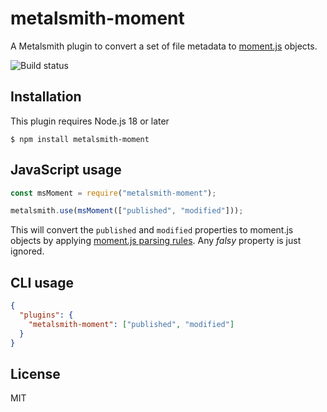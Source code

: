 # metalsmith-moment

A Metalsmith plugin to convert a set of file metadata to
[moment.js](http://momentjs.com) objects.

![Build status](https://github.com/dpobel/metalsmith-moment/actions/workflows/main.yml/badge.svg)

## Installation

This plugin requires Node.js 18 or later

    $ npm install metalsmith-moment

## JavaScript usage

```js
const msMoment = require("metalsmith-moment");

metalsmith.use(msMoment(["published", "modified"]));
```

This will convert the `published` and `modified` properties to moment.js objects
by applying [moment.js parsing rules](http://momentjs.com/docs/#/parsing/). Any
_falsy_ property is just ignored.

## CLI usage

```json
{
  "plugins": {
    "metalsmith-moment": ["published", "modified"]
  }
}
```

## License

MIT
